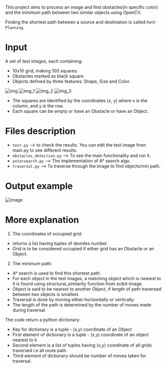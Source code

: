 This project aims to process an image and find obstacles(in specific color) and the minimum path between two similar objects using OpenCV.

Finding the shortest path between a source and destination is called `Path Planning`.

# Input
A set of test images, each containing:
- 10x10 grid, making 100 squares.
- Obstacles marked as black square.
- Objects defined by three features: Shape, Size and Color.

![img](https://user-images.githubusercontent.com/91827137/183492192-9f911626-50d7-46b4-962f-2dcac73c527e.png)
![img_1](https://user-images.githubusercontent.com/91827137/183492304-eecd8301-12d4-40cd-8a1d-94bc6474490e.png)
![img_2](https://user-images.githubusercontent.com/91827137/183492316-9dc91be2-6b48-4217-af82-347161bb57cd.png)
![img_3](https://user-images.githubusercontent.com/91827137/183492353-45abc65e-621b-4113-a167-7bea172df6f8.png)

- The squares are identified by the coordinates (x, y) where x is the column, and y is the row.
- Each square can be empty or have an Obstacle or have an Object.

# Files description
- `test.py` --> to check the results. You can edit the test image from main.py to see different results.
- `obstacles_detection.py` --> To see the main functionality and run it. 
- `astarsearch.py` --> The implementation of A* search algo.
- `traversal.py` --> To traverse through the image to find objects/min path.

# Output example
![image](https://user-images.githubusercontent.com/91827137/183494879-32e1f438-14fc-4dc8-9a99-c4ada329301f.png)

# More explanation
1. The coordinates of occupied grid: 
- returns a list having tuples of deontes number.
-  Grid is to be considered occupied if either grid has an Obstacle or an Object.

2. The minimum path:
- A* search is used to find this shortest path.
- For each object in the test images, a matching object which is nearest to it is found using structural_similarity function from scikit-image.
- Object is said to be nearest to another Object, if length of path traversed between two objects is smallest.
- Traversal is done by moving either horizontally or vertically.
- The length of the path is determined by the number of moves made during traversal.

The code return a python dictionary:
- Key for dictionary is a tuple - (x,y) coordinate of an Object
- First element of dictionary is a tuple - (x,y) coordinate of an object nearest to it
- Second element is a list of tuples having (x,y) coordinate of all grids traversed i.e all route path
- Third element of dictionary should be number of moves taken for traversal.
